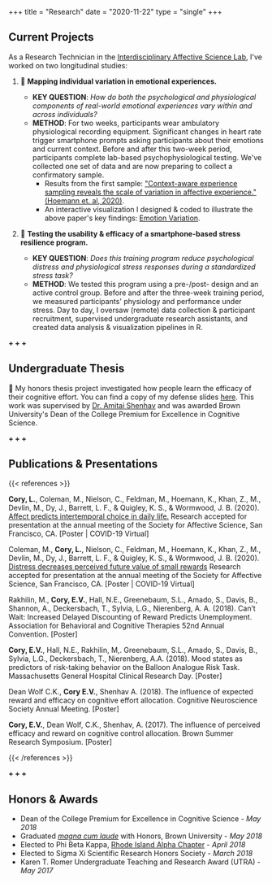 +++
title = "Research"
date = "2020-11-22"
type = "single"
+++

Current Projects
--
As a Research Technician in the [Interdisciplinary Affective Science Lab](https://www.affective-science.org/), I've worked on two longitudinal studies:
    
1. 💓 **Mapping individual variation in emotional experiences.** 
    * **KEY QUESTION**: *How do both the psychological and physiological components of real-world emotional experiences vary within and across individuals?*
    * **METHOD**: For two weeks, participants wear ambulatory physiological recording equipment. Significant changes in heart rate trigger smartphone prompts asking participants about their emotions and current context. Before and after this two-week period, participants complete lab-based psychophysiological testing. We've collected one set of data and are now preparing to collect a confirmatory sample. 
        * Results from the first sample: ["Context-aware experience sampling reveals the scale of variation in affective experience."(Hoemann et. al, 2020)](https://www.nature.com/articles/s41598-020-69180-y). 
        * An interactive visualization I designed & coded to illustrate the above paper's key findings: [Emotion Variation](https://lizcory.github.io/emotion-variation/).

2. 📱 **Testing the usability & efficacy of a smartphone-based stress resilience program.** 
    * **KEY QUESTION**: *Does this training program reduce psychological distress and physiological stress responses during a standardized stress task?*
    * **METHOD**: We tested this program using a pre-/post- design and an active control group. Before and after the three-week training period, we measured participants' physiology and performance under stress. Day to day, I oversaw (remote) data collection & participant recruitment, supervised undergraduate research assistants, and created data analysis & visualization pipelines in R.

 **+ + +**

Undergraduate Thesis
--

🤔 My honors thesis project investigated how people learn the efficacy of their cognitive effort. You can find a copy of my defense slides [here](https://docs.google.com/presentation/d/1kELW9qbjPnlN2WxLBnIG2UhgR-GqpEHP/edit#slide=id.p1). This work was supervised by [Dr. Amitai Shenhav](https://www.shenhavlab.org/) and was awarded Brown University's Dean of the College Premium for Excellence in Cognitive Science.

 **+ + +**

Publications & Presentations
--

{{< references >}}

 **Cory, L.**, Coleman, M., Nielson, C., Feldman, M., Hoemann, K., Khan, Z.,  M., Devlin, M., Dy, J., Barrett, L. F., & Quigley, K. S., & Wormwood, J. B. (2020).    [Affect predicts intertemporal choice in daily life.](https://society-for-affective-science.org/list-of-sas-virtual-posters-2020/entry/5146/?gvid=7225) Research accepted for presentation at the annual meeting of the Society for Affective Science, San Francisco, CA. [Poster | COVID-19 Virtual]

  Coleman, M., **Cory, L.**, Nielson, C., Feldman, M., Hoemann, K., Khan, Z.,  M., Devlin, M., Dy, J., Barrett, L. F., & Quigley, K. S., & Wormwood, J. B. (2020).    [Distress decreases perceived future value of small rewards](https://society-for-affective-science.org/list-of-sas-virtual-posters-2020/entry/5118/?gvid=7225) Research accepted for presentation at the annual meeting of the Society for Affective Science, San Francisco, CA. [Poster | COVID-19 Virtual]

 Rakhilin, M., **Cory, E.V.**, Hall, N.E., Greenebaum, S.L., Amado, S., Davis, B., Shannon, A., Deckersbach, T., Sylvia, L.G., Nierenberg, A. A. (2018). Can’t Wait: Increased Delayed Discounting of Reward Predicts Unemployment. Association for Behavioral and Cognitive Therapies 52nd Annual Convention. [Poster] 

 **Cory, E.V.**, Hall, N.E., Rakhilin, M,. Greenebaum, S.L., Amado, S., Davis, B., Sylvia, L.G., Deckersbach, T., Nierenberg, A.A. (2018). Mood states as predictors of risk-taking behavior on the Balloon Analogue Risk Task. Massachusetts General Hospital Clinical Research Day. [Poster]

 Dean Wolf C.K., **Cory E.V.**, Shenhav A. (2018). The influence of expected reward and efficacy on cognitive effort allocation. Cognitive Neuroscience Society Annual Meeting. [Poster]

**Cory, E.V.**, Dean Wolf, C.K., Shenhav, A. (2017). The influence of perceived efficacy and reward on cognitive control allocation. Brown Summer Research Symposium. [Poster]

{{< /references >}}

 **+ + +**

Honors & Awards
--
- Dean of the College Premium for Excellence in Cognitive Science - *May 2018*
- Graduated *[magna cum laude](https://www.brown.edu/academics/college/degree/commencement/honors)* with Honors, Brown University - *May 2018*
- Elected to Phi Beta Kappa, [Rhode Island Alpha Chapter](https://www.brown.edu/academics/college/degree/phi-beta-kappa) - *April 2018*
- Elected to Sigma Xi Scientific Research Honors Society - *March 2018* 
- Karen T. Romer Undergraduate Teaching and Research Award (UTRA) - *May 2017*


 
